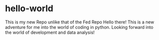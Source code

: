 # hello-world
This is my new Repo unlike that of the Fed Repo
Hello there!  This is a new adventure for me into
the world of coding in python. Looking forward into
the world of development and data analysis!
